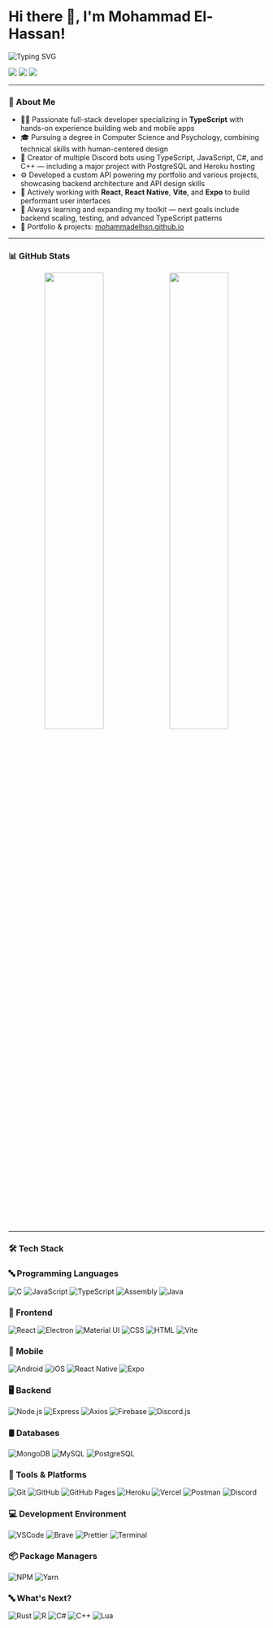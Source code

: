 <h1>Hi there 👋, I'm Mohammad El-Hassan!</h1>

<p>
  <img src="https://readme-typing-svg.demolab.com?font=Fira+Code&pause=1000&color=F2F2F2&width=435&lines=Software+Developer;React+%2F+TypeScript+Enthusiast;Full-Stack+Learner;Always+Learning+Something+New" alt="Typing SVG" />
</p>

<p>
  <a href="https://mohammadelhsn.github.io"><img src="https://go-skill-icons.vercel.app/api/icons?i=githubpages" /></a>
  <a href="mailto:mohammadelhsn@gmail.com"><img src="https://go-skill-icons.vercel.app/api/icons?i=gmail" /></a>
  <a href="https://linkedin.com/in/mohammadelhsn"><img src="https://go-skill-icons.vercel.app/api/icons?i=linkedin" /></a>
</p>

---

### 🧠 About Me

- 👨‍💻 Passionate full-stack developer specializing in **TypeScript** with hands-on experience building web and mobile apps
- 🎓 Pursuing a degree in Computer Science and Psychology, combining technical skills with human-centered design
- 🤖 Creator of multiple Discord bots using TypeScript, JavaScript, C#, and C++ — including a major project with PostgreSQL and Heroku hosting
- ⚙️ Developed a custom API powering my portfolio and various projects, showcasing backend architecture and API design skills
- 🚀 Actively working with **React**, **React Native**, **Vite**, and **Expo** to build performant user interfaces
- 🌱 Always learning and expanding my toolkit — next goals include backend scaling, testing, and advanced TypeScript patterns
- 🔗 Portfolio & projects: [mohammadelhsn.github.io](https://mohammadelhsn.github.io)

---

### 📊 GitHub Stats

<p align="center">
  <img src="https://github-readme-stats.vercel.app/api?username=mohammadelhsn&show_icons=true&theme=dark&hide_border=true&custom_title=My%20GitHub%20Stats" width="48%" />
  <img src="https://github-readme-stats.vercel.app/api/top-langs/?username=mohammadelhsn&layout=compact&theme=dark&hide_border=true" width="48%" />
</p>

---

### 🛠️ Tech Stack

### 🔤 Programming Languages

![C](https://go-skill-icons.vercel.app/api/icons?i=c&title)
![JavaScript](https://go-skill-icons.vercel.app/api/icons?i=javascript&title)
![TypeScript](https://go-skill-icons.vercel.app/api/icons?i=ts&title)
![Assembly](https://go-skill-icons.vercel.app/api/icons?i=assembly&title)
![Java](https://go-skill-icons.vercel.app/api/icons?i=java&title)

### 🧩 Frontend

![React](https://go-skill-icons.vercel.app/api/icons?i=react&title)
![Electron](https://go-skill-icons.vercel.app/api/icons?i=electron&title)
![Material UI](https://go-skill-icons.vercel.app/api/icons?i=mui&title)
![CSS](https://go-skill-icons.vercel.app/api/icons?i=css&title)
![HTML](https://go-skill-icons.vercel.app/api/icons?i=html&title)
![Vite](https://go-skill-icons.vercel.app/api/icons?i=vite&title)

### 📱 Mobile

![Android](https://go-skill-icons.vercel.app/api/icons?i=android&title)
![iOS](https://go-skill-icons.vercel.app/api/icons?i=apple&title)
![React Native](https://go-skill-icons.vercel.app/api/icons?i=reactnative&title)
![Expo](https://go-skill-icons.vercel.app/api/icons?i=expo&title)

### 🖥️ Backend

![Node.js](https://go-skill-icons.vercel.app/api/icons?i=nodejs&title)
![Express](https://go-skill-icons.vercel.app/api/icons?i=express&title)
![Axios](https://go-skill-icons.vercel.app/api/icons?i=axios&title)
![Firebase](https://go-skill-icons.vercel.app/api/icons?i=firebase&title)
![Discord.js](https://go-skill-icons.vercel.app/api/icons?i=discordjs&title)

### 🛢️ Databases

![MongoDB](https://go-skill-icons.vercel.app/api/icons?i=mongodb&title)
![MySQL](https://go-skill-icons.vercel.app/api/icons?i=mysql&title)
![PostgreSQL](https://go-skill-icons.vercel.app/api/icons?i=postgres&title)

### 🧪 Tools & Platforms

![Git](https://go-skill-icons.vercel.app/api/icons?i=git&title)
![GitHub](https://go-skill-icons.vercel.app/api/icons?i=github&title)
![GitHub Pages](https://go-skill-icons.vercel.app/api/icons?i=githubpages&title)
![Heroku](https://go-skill-icons.vercel.app/api/icons?i=heroku&title)
![Vercel](https://go-skill-icons.vercel.app/api/icons?i=vercel&title)
![Postman](https://go-skill-icons.vercel.app/api/icons?i=postman&title)
![Discord](https://go-skill-icons.vercel.app/api/icons?i=discord&title)

### 💻 Development Environment

![VSCode](https://go-skill-icons.vercel.app/api/icons?i=vscode&title)
![Brave](https://go-skill-icons.vercel.app/api/icons?i=brave&title)
![Prettier](https://go-skill-icons.vercel.app/api/icons?i=prettier&title)
![Terminal](https://go-skill-icons.vercel.app/api/icons?i=terminal&title)

### 📦 Package Managers

![NPM](https://go-skill-icons.vercel.app/api/icons?i=npm&title)
![Yarn](https://go-skill-icons.vercel.app/api/icons?i=yarn&title)

### 🔤 What's Next?

![Rust](https://go-skill-icons.vercel.app/api/icons?i=rust&title)
![R](https://go-skill-icons.vercel.app/api/icons?i=r&title)
![C#](https://go-skill-icons.vercel.app/api/icons?i=cs&title)
![C++](https://go-skill-icons.vercel.app/api/icons?i=cpp&title)
![Lua](https://go-skill-icons.vercel.app/api/icons?i=lua&title)
